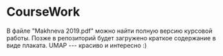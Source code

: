 # CourseWork

В файле "Makhneva 2019.pdf" можно найти полную версию курсовой работы. Позже в репозиторий будет загружено краткое содержание в виде плаката. UMAP --- красиво и интересно :)
